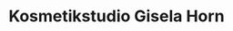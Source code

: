 ---
title: "Kosmetikstudio Gisela Horn"
url: /rostock/kosmetikstudio-gisela-horn/
shop: Kosmetik
---
